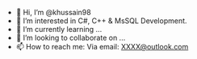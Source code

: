 - 👋 Hi, I’m @khussain98
- 👀 I’m interested in C#, C++ & MsSQL Development.
- 🌱 I’m currently learning ...
- 💞️ I’m looking to collaborate on ...
- 📫 How to reach me: Via email: XXXX@outlook.com

<!---
khussain98/khussain98 is a ✨ special ✨ repository because its `README.md` (this file) appears on your GitHub profile.
You can click the Preview link to take a look at your changes.
--->
